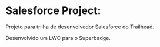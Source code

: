 # Salesforce Project: 

Projeto para trilha de desenvolvedor Salesforce do Trailhead.

Desenvolvido um LWC para o Superbadge.

